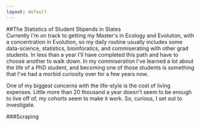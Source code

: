 ```yaml
---
layout: default
---
```


##The Statistics of Student Stipends in States  
Currently I'm on track to getting my Master's in Ecology and Evolution,
with a concentration in Evolution, so my daily routine usually includes some data-science, statistics, bioinforatics, 
and commiserating with other grad students. In less than a year I'll have completed this path and have to choose
another to walk down. In my commiseration I've learned a lot about the life of a PhD student,
and becoming one of those students is something that I've had a morbid curiosity over for a few years now.

One of my biggest concerns with the life-style is the cost of living expenses. Little more than 20 thousand 
a year doesn't seem to be enough to live off of,  my cohorts seem to make it work. So, curious, I
set out to investigate.

###Scraping
